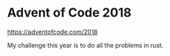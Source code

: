 # Advent of Code 2018

https://adventofcode.com/2018

My challenge this year is to do all the problems in rust.